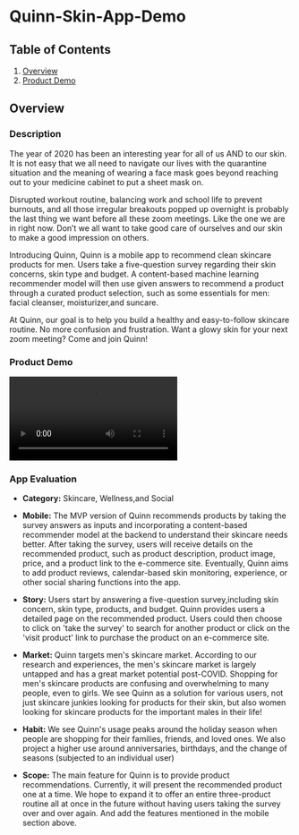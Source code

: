 # Quinn-Skin-App-Demo

## Table of Contents
1. [Overview](#Overview)
1. [Product Demo](#Product-Demo)


## Overview
### Description

The year of 2020 has been an interesting year for all of us AND to our skin. It is not easy that we all need to navigate our lives with the quarantine situation and the meaning of wearing a face mask goes beyond reaching out to your medicine cabinet to put a sheet mask on. 

Disrupted workout routine, balancing work and school life to prevent burnouts, and all those irregular breakouts popped up overnight is probably the last thing we want before all these zoom meetings. Like the one we are in right now. Don’t we all want to take good care of ourselves and our skin to make a good impression on others.

Introducing Quinn, Quinn is a mobile app to recommend clean skincare products for men. Users take a five-question survey regarding their skin concerns, skin type and budget. A content-based machine learning recommender model will then use given answers to recommend a product through a curated product selection, such as some essentials for men: facial cleanser, moisturizer,and suncare.

At Quinn, our goal is to help you build a healthy and easy-to-follow skincare routine. No more confusion and frustration. Want a glowy skin for your next zoom meeting? Come and join Quinn!

### Product Demo

![Untitled4](https://user-images.githubusercontent.com/40009989/118306326-48e64f00-b4b7-11eb-8414-6a46356551bc.mov)

### App Evaluation
- **Category:** Skincare, Wellness,and Social
- **Mobile:** The MVP version of Quinn recommends products by taking the survey answers as inputs and incorporating a content-based recommender model at the backend to understand their skincare needs better. After taking the survey, users will receive details on the recommended product, such as product description, product image, price, and a product link to the e-commerce site. Eventually, Quinn aims to add product reviews, calendar-based skin monitoring, experience, or other social sharing functions into the app.

- **Story:** Users start by answering a five-question survey,including skin concern, skin type, products, and budget. Quinn provides users a detailed page on the recommended product. Users could then choose to click on 'take the survey' to search for another product or click on the 'visit product' link to purchase the product on an e-commerce site.

- **Market:** Quinn targets men's skincare market. According to our research and experiences, the men's skincare market is largely untapped and has a great market potential post-COVID. Shopping for men's skincare products are confusing and overwhelming to many people, even to girls. We see Quinn as a solution for various users, not just skincare junkies looking for products for their skin, but also women looking for skincare products for the important males in their life!

- **Habit:** We see Quinn's usage peaks around the holiday season when people are shopping for their families, friends, and loved ones. We also project a higher use around anniversaries, birthdays, and the change of seasons (subjected to an individual user)

- **Scope:** The main feature for Quinn is to provide product recommendations. Currently, it will present the recommended product one at a time. We hope to expand it to offer an entire three-product routine all at once in the future without having users taking the survey over and over again. And add the features mentioned in the mobile section above. 
